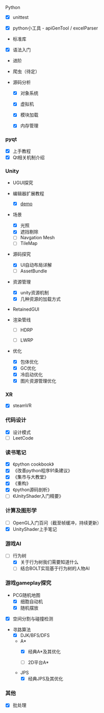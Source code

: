 Python

- [x] unittest

- [x] python小工具 - apiGenTool / excelParser

- 标准库

- [x] 语法入门

- 进阶

- 爬虫（待定）

- 源码分析
  - [x] 对象系统

  - [x] 虚拟机

  - [x] 模块加载

  - [x] 内存管理

### pyqt

- [x] 上手教程
- [x] Qt相关机制介绍

### Unity

- UGUI探究

- 编辑器扩展教程
  - [x] [demo](https://github.com/jewis123/EditorExtensionDemos.git)
- 场景
  - [x] 光照
  - [x] 遮挡剔除
  - [ ] Navgation Mesh
  - [ ] TileMap

- 源码探究

  - [x] UI自动布局详解 
  - [ ] AssetBundle

- 资源管理
  - [x] unity资源机制
  - [x] 几种资源的加载方式

- RetainedGUI

- 渲染管线

  - [ ] HDRP

  - [ ] LWRP


- 优化

  - [x] 包体优化
  - [x] GC优化
  - [x] 冷启动优化
  - [x] 图片资源管理优化

### XR

- [x] steamVR

### 代码设计

- [x] 设计模式
- [ ] LeetCode

### 读书笔记

- [x] 《python cookbook》
- [x] 《改善python程序91条建议》
- [x] 《集市与大教堂》
- [x] 《重构》
- [x] 《python源码剖析》
- [ ] 《UnityShader入门精要》

### 计算及图形学

- [ ] OpenGL入门百问（截至帧缓冲，持续更新）
- [x] UnityShader上手笔记

### 游戏AI

- [ ] 行为树
  - [x] 关于行为树我们需要知道什么
  - [ ] 结合BOLT实现基于行为树的人物AI

### 游戏gameplay探究

- PCG随机地图
  - [x] 细胞自动机
  - [x] 随机摆放

- [x] 空间分割与碰撞检测


- 寻路算法
  - [x] DJK/BFS/DFS

  - A*
    - [x] 经典A*及其优化

    - [ ] 2D平台A*

  - JPS
    - [x] 经典JPS及其优化

### 其他

- [x] 批处理

